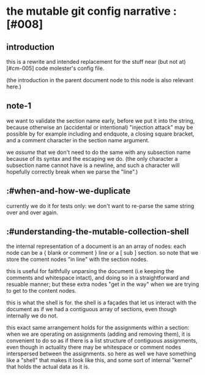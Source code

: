 # the mutable git config narrative :[#008]


## introduction

this is a rewrite and intended replacement for the stuff near (but not
at) [#cm-005] code molester's config file.

(the introduction in the parent document node to this node is also
relevant here.)




## note-1

we want to validate the section name early, before we put it into the
string, because otherwise an (accidental or intentional) "injection
attack" may be possible by for example including and endquote, a closing
square bracket, and a comment character in the section name argument.

we *assume* that we don't need to do the same with any subsection name
because of its syntax and the escaping we do. (the only character a
subsection name cannot have is a newline, and such a character will
hopefully correctly break when we parse the "line".)




## :#when-and-how-we-duplicate

currently we do it for tests only: we don't want to re-parse the same
string over and over again.




## :#understanding-the-mutable-collection-shell

the internal representation of a document is an an array of nodes: each
node can be a { blank or comment } line or a [ sub ] section. so note
that we store the coment nodes "in line" with the section nodes.

this is useful for faithfully unparsing the document (i.e keeping the
comments and whitespace intact), and doing so in a straightforward and
resuable manner; but these extra nodes "get in the way" when we are
trying to get to the content nodes.

this is what the shell is for. the shell is a façades that let us
interact with the document as if we had a contiguous array of sections,
even though internally we do not.

this exact same arrangement holds for the assignments within a section:
when we are operating on assignments (adding and removing them), it is
convenient to do so as if there is a list structure of contiguous
assignments, even though in actuality there may be whitespace or comment
nodes interspersed between the assignments. so here as well we have
something like a "shell" that makes it look like this, and some sort of
internal "kernel" that holds the actual data as it is.
